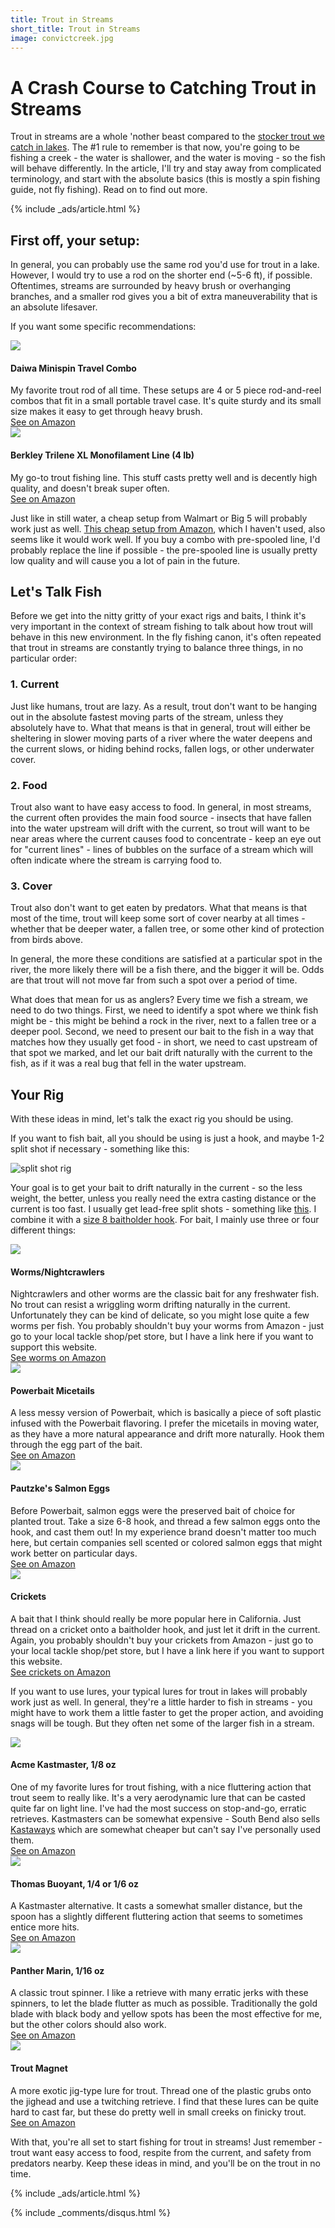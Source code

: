 ```yaml
---
title: Trout in Streams
short_title: Trout in Streams
image: convictcreek.jpg
---
```


# A Crash Course to Catching Trout in Streams

Trout in streams are a whole 'nother beast compared to the [stocker trout we catch in lakes](\trout). The #1 rule to remember is that now, you're going to be fishing a creek - the water is shallower, and the water is moving - so the fish will behave differently. In the article, I'll try and stay away from complicated terminology, and start with the absolute basics (this is mostly a spin fishing guide, not fly fishing). Read on to find out more.

{% include _ads/article.html %}

## First off, your setup:

In general, you can probably use the same rod you'd use for trout in a lake. However, I would try to use a rod on the shorter end (~5-6 ft), if possible. Oftentimes, streams are surrounded by heavy brush or overhanging branches, and a smaller rod gives you a bit of extra maneuverability that is an absolute lifesaver.

If you want some specific recommendations:

<div class="gear">
<div class="gearimg">
<a href="https://amzn.to/2Mf4Bkd" target="_blank">
<img border="0" src="//ws-na.amazon-adsystem.com/widgets/q?_encoding=UTF8&ASIN=B0000BY56T&Format=_SL250_&ID=AsinImage&MarketPlace=US&ServiceVersion=20070822&WS=1&tag=fishoak-20&language=en_US" >
</a>
</div>
<div>
    <h4>Daiwa Minispin Travel Combo</h4>
    <div>My favorite trout rod of all time. These setups are 4 or 5 piece rod-and-reel combos that fit in a small portable travel case. It's quite sturdy and its small size makes it easy to get through heavy brush.</div>
    <a href="https://amzn.to/2Mf4Bkd" class="buybutton" target="_blank">See on Amazon</a>
</div>
</div>

<div class="gear">
<div class="gearimg">
<a href="https://amzn.to/3rbCgdo" target="_blank">
<img border="0" src="//ws-na.amazon-adsystem.com/widgets/q?_encoding=UTF8&ASIN=B0001DWF54&Format=_SL250_&ID=AsinImage&MarketPlace=US&ServiceVersion=20070822&WS=1&tag=fishoak-20&language=en_US" >
</a>
</div>
<div>
    <h4>Berkley Trilene XL Monofilament Line (4 lb)</h4>
    <div>My go-to trout fishing line. This stuff casts pretty well and is decently high quality, and doesn't break super often.</div>
    <a href="https://amzn.to/3rbCgdo" class="buybutton" target="_blank">See on Amazon</a>
</div>
</div>

Just like in still water, a cheap setup from Walmart or Big 5 will probably work just as well. <a href="https://amzn.to/3cV7Xno">This cheap setup from Amazon</a>, which I haven't used, also seems like it would work well. If you buy a combo with pre-spooled line, I'd probably replace the line if possible - the pre-spooled line is usually pretty low quality and will cause you a lot of pain in the future.

## Let's Talk Fish

Before we get into the nitty gritty of your exact rigs and baits, I think it's very important in the context of stream fishing to talk about how trout will behave in this new environment. In the fly fishing canon, it's often repeated that trout in streams are constantly trying to balance three things, in no particular order:

### 1. Current

Just like humans, trout are lazy. As a result, trout don't want to be hanging out in the absolute fastest moving parts of the stream, unless they absolutely have to. What that means is that in general, trout will either be sheltering in slower moving parts of a river where the water deepens and the current slows, or hiding behind rocks, fallen logs, or other underwater cover.

### 2. Food

Trout also want to have easy access to food. In general, in most streams, the current often provides the main food source - insects that have fallen into the water upstream will drift with the current, so trout will want to be near areas where the current causes food to concentrate - keep an eye out for "current lines" - lines of bubbles on the surface of a stream which will often indicate where the stream is carrying food to.

### 3. Cover

Trout also don't want to get eaten by predators. What that means is that most of the time, trout will keep some sort of cover nearby at all times - whether that be deeper water, a fallen tree, or some other kind of protection from birds above.


In general, the more these conditions are satisfied at a particular spot in the river, the more likely there will be a fish there, and the bigger it will be. Odds are that trout will not move far from such a spot over a period of time. 

What does that mean for us as anglers? Every time we fish a stream, we need to do two things. First, we need to identify a spot where we think fish might be - this might be behind a rock in the river, next to a fallen tree or a deeper pool. Second, we need to present our bait to the fish in a way that matches how they usually get food - in short, we need to cast upstream of that spot we marked, and let our bait drift naturally with the current to the fish, as if it was a real bug that fell in the water upstream.


## Your Rig

With these ideas in mind, let's talk the exact rig you should be using. 

If you want to fish bait, all you should be using is just a hook, and maybe 1-2 split shot if necessary - something like this:

![split shot rig](http://ultimatefishingsite.net/wp-content/uploads/split-shot-rig-header-final-1.jpg)

Your goal is to get your bait to drift naturally in the current - so the less weight, the better, unless you really need the extra casting distance or the current is too fast. I usually get lead-free split shots - something like [this](https://amzn.to/39gywAt). I combine it with a [size 8 baitholder hook](https://amzn.to/3Ad94Ys). For bait, I mainly use three or four different things:



<div class="gear">
<div class="gearimg">
<a href="https://amzn.to/3limqw3" target="_blank">
<img border="0" src="//ws-na.amazon-adsystem.com/widgets/q?_encoding=UTF8&ASIN=B00SYQTB8E&Format=_SL160_&ID=AsinImage&MarketPlace=US&ServiceVersion=20070822&WS=1&tag=fishoak-20&language=en_US" >
</a>
</div>
<div>
    <h4>Worms/Nightcrawlers</h4>
    <div>Nightcrawlers and other worms are the classic bait for any freshwater fish. No trout can resist a wriggling worm drifting naturally in the current. Unfortunately they can be kind of delicate, so you might lose quite a few worms per fish. You probably shouldn't buy your worms from Amazon - just go to your local tackle shop/pet store, but I have a link here if you want to support this website.</div>
    <a href="https://amzn.to/3limqw3" class="buybutton" target="_blank">See worms on Amazon</a>
</div>
</div>

<div class="gear">
<div class="gearimg">
<a href="https://amzn.to/2YwFiwp" target="_blank">
<img border="0" src="//ws-na.amazon-adsystem.com/widgets/q?_encoding=UTF8&ASIN=B00EO96ZKM&Format=_SL250_&ID=AsinImage&MarketPlace=US&ServiceVersion=20070822&WS=1&tag=fishoak-20&language=en_US" >
</a>
</div>
<div>
    <h4>Powerbait Micetails</h4>
    <div>A less messy version of Powerbait, which is basically a piece of soft plastic infused with the Powerbait flavoring. I prefer the micetails in moving water, as they have a more natural appearance and drift more naturally. Hook them through the egg part of the bait.</div>
    <a href="https://amzn.to/2YwFiwp" class="buybutton" target="_blank">See on Amazon</a>
</div>
</div>

<div class="gear">
<div class="gearimg">
<a href="https://amzn.to/3ra2ZGZ" target="_blank">
<img border="0" src="//ws-na.amazon-adsystem.com/widgets/q?_encoding=UTF8&ASIN=B00LDYHV7W&Format=_SL250_&ID=AsinImage&MarketPlace=US&ServiceVersion=20070822&WS=1&tag=fishoak-20&language=en_US" >
</a>
</div>
<div>
    <h4>Pautzke's Salmon Eggs</h4>
    <div>Before Powerbait, salmon eggs were the preserved bait of choice for planted trout. Take a size 6-8 hook, and thread a few salmon eggs onto the hook, and cast them out! In my experience brand doesn't matter too much here, but certain companies sell scented or colored salmon eggs that might work better on particular days.</div>
    <a href="https://amzn.to/3ra2ZGZ" class="buybutton" target="_blank">See on Amazon</a>
</div>
</div>

<div class="gear">
<div class="gearimg">
<a href="https://amzn.to/3nFuslJ" target="_blank">
<img border="0" src="//ws-na.amazon-adsystem.com/widgets/q?_encoding=UTF8&ASIN=B07SJ95TV1&Format=_SL160_&ID=AsinImage&MarketPlace=US&ServiceVersion=20070822&WS=1&tag=fishoak-20&language=en_US" >
</a>
</div>
<div>
    <h4>Crickets</h4>
    <div>A bait that I think should really be more popular here in California. Just thread on a cricket onto a baitholder hook, and just let it drift in the current. Again, you probably shouldn't buy your crickets from Amazon - just go to your local tackle shop/pet store, but I have a link here if you want to support this website.</div>
    <a href="https://amzn.to/3nFuslJ" class="buybutton" target="_blank">See crickets on Amazon</a>
</div>
</div>

If you want to use lures, your typical lures for trout in lakes will probably work just as well. In general, they're a little harder to fish in streams - you might have to work them a little faster to get the proper action, and avoiding snags will be tough. But they often net some of the larger fish in a stream.

<div class="gear">
<div class="gearimg">
<a href="https://amzn.to/3ag6G7m" target="_blank">
<img border="0" src="//ws-na.amazon-adsystem.com/widgets/q?_encoding=UTF8&ASIN=B0000AUXS2&Format=_SL400_&ID=AsinImage&MarketPlace=US&ServiceVersion=20070822&WS=1&tag=fishoak-20&language=en_US" >
</a>
</div>
<div>
    <h4>Acme Kastmaster, 1/8 oz</h4>
    <div>One of my favorite lures for trout fishing, with a nice fluttering action that trout seem to really like. It's a very aerodynamic lure that can be casted quite far on light line. I've had the most success on stop-and-go, erratic retrieves. Kastmasters can be somewhat expensive - South Bend also sells <a href="https://amzn.to/39CXJpH">Kastaways</a> which are somewhat cheaper but can't say I've personally used them.</div>
    <a href="https://amzn.to/3agKmui" class="buybutton" target="_blank">See on Amazon</a>
</div>
</div>

<div class="gear">
<div class="gearimg">
<a href="https://amzn.to/3aYUpEN" target="_blank">
<img border="0" src="//ws-na.amazon-adsystem.com/widgets/q?_encoding=UTF8&ASIN=B00019ND8G&Format=_SL250_&ID=AsinImage&MarketPlace=US&ServiceVersion=20070822&WS=1&tag=fishoak-20&language=en_US" >
</a>
</div>
<div>
    <h4>Thomas Buoyant, 1/4 or 1/6 oz</h4>
    <div>A Kastmaster alternative. It casts a somewhat smaller distance, but the spoon has a slightly different fluttering action that seems to sometimes entice more hits.</div>
    <a href="https://amzn.to/3aYUpEN" class="buybutton" target="_blank">See on Amazon</a>
</div>
</div>

<div class="gear">
<div class="gearimg">
<a href="https://amzn.to/3pAlDHK" target="_blank">
<img border="0" src="//ws-na.amazon-adsystem.com/widgets/q?_encoding=UTF8&ASIN=B0000AUUHN&Format=_SL250_&ID=AsinImage&MarketPlace=US&ServiceVersion=20070822&WS=1&tag=fishoak-20&language=en_US" >
</a>
</div>
<div>
    <h4>Panther Marin, 1/16 oz</h4>
    <div>A classic trout spinner. I like a retrieve with many erratic jerks with these spinners, to let the blade flutter as much as possible. Traditionally the gold blade with black body and yellow spots has been the most effective for me, but the other colors should also work.</div>
    <a href="https://amzn.to/3pAlDHK" class="buybutton" target="_blank">See on Amazon</a>
</div>
</div>

<div class="gear">
<div class="gearimg">
<a href="https://amzn.to/2MjvqUq" target="_blank">
<img border="0" src="//ws-na.amazon-adsystem.com/widgets/q?_encoding=UTF8&ASIN=B0010FFKXG&Format=_SL250_&ID=AsinImage&MarketPlace=US&ServiceVersion=20070822&WS=1&tag=fishoak-20&language=en_US" >
</a>
</div>
<div>
    <h4>Trout Magnet</h4>
    <div>A more exotic jig-type lure for trout. Thread one of the plastic grubs onto the jighead and use a twitching retrieve. I find that these lures can be quite hard to cast far, but these do pretty well in small creeks on finicky trout.</div>
    <a href="https://amzn.to/2MjvqUq" class="buybutton" target="_blank">See on Amazon</a>
</div>
</div>

With that, you're all set to start fishing for trout in streams! Just remember - trout want easy access to food, respite from the current, and safety from predators nearby. Keep these ideas in mind, and you'll be on the trout in no time.

{% include _ads/article.html %}

{% include _comments/disqus.html %}